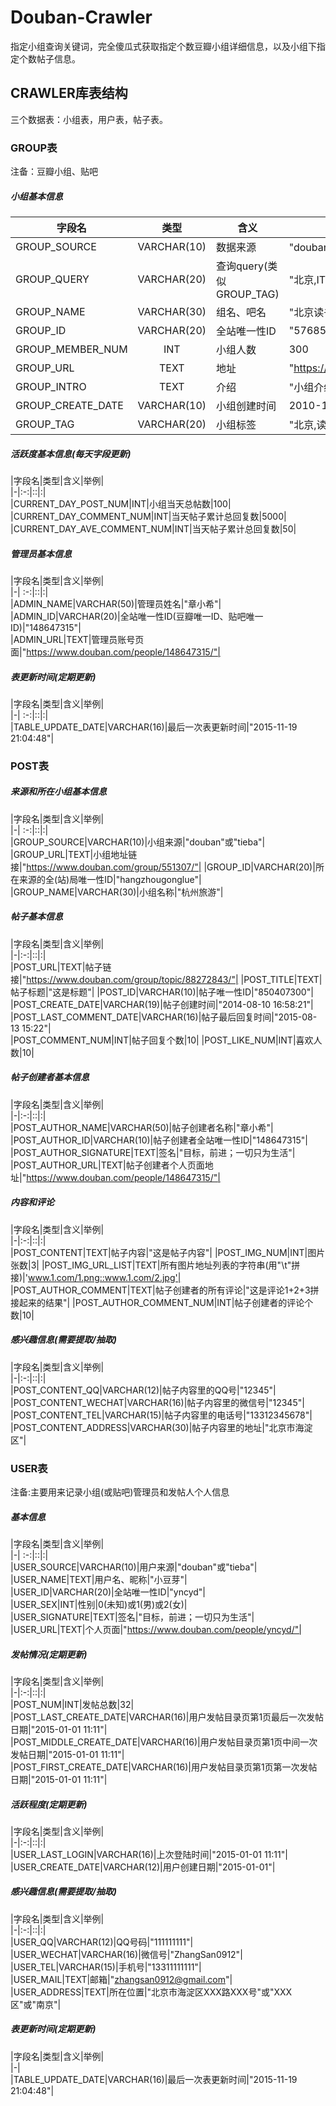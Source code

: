 # Douban-Crawler
指定小组查询关键词，完全傻瓜式获取指定个数豆瓣小组详细信息，以及小组下指定个数帖子信息。

## CRAWLER库表结构
三个数据表：小组表，用户表，帖子表。

### GROUP表
注备：豆瓣小组、贴吧

##### 小组基本信息

|字段名|类型|含义|举例|  
|-|:--:|-|-|    
|GROUP_SOURCE|VARCHAR(10)|数据来源|"douban"或"tieba"|  
|GROUP_QUERY|VARCHAR(20)|查询query(类似GROUP_TAG)|"北京,IT"|  
|GROUP_NAME|VARCHAR(30)|组名、吧名|"北京读书交友会"|  
|GROUP_ID|VARCHAR(20)|全站唯一性ID|"576850"|  
|GROUP_MEMBER_NUM|INT|小组人数|300|  
|GROUP_URL|TEXT|地址|"https://www.douban.com/group/10274/"|    
|GROUP_INTRO|TEXT|介绍|"小组介绍内容"|  
|GROUP_CREATE_DATE|VARCHAR(10)|小组创建时间|2010-10-10|  
|GROUP_TAG|VARCHAR(20)|小组标签|"北京,读书,交友"|  

##### 活跃度基本信息(每天字段更新)  
|字段名|类型|含义|举例|  
|-|:-:|::|:|    
|CURRENT_DAY_POST_NUM|INT|小组当天总帖数|100|  
|CURRENT_DAY_COMMENT_NUM|INT|当天帖子累计总回复数|5000|
|CURRENT_DAY_AVE_COMMENT_NUM|INT|当天帖子累计总回复数|50|      

##### 管理员基本信息  
|字段名|类型|含义|举例|  
|-| :-:|::|:|   
|ADMIN_NAME|VARCHAR(50)|管理员姓名|"章小希"|  
|ADMIN_ID|VARCHAR(20)|全站唯一性ID(豆瓣唯一ID、贴吧唯一ID)|"148647315"|  
|ADMIN_URL|TEXT|管理员账号页面|"https://www.douban.com/people/148647315/"|
  
##### 表更新时间(定期更新)  
|字段名|类型|含义|举例|  
|-| :-:|::|:|   
|TABLE_UPDATE_DATE|VARCHAR(16)|最后一次表更新时间|"2015-11-19 21:04:48"|

### POST表  

##### 来源和所在小组基本信息  
|字段名|类型|含义|举例|  
|-| :-:|::|:|   
|GROUP_SOURCE|VARCHAR(10)|小组来源|"douban"或"tieba"|
|GROUP_URL|TEXT|小组地址链接|"https://www.douban.com/group/551307/"|
|GROUP_ID|VARCHAR(20)|所在来源的全(站)局唯一性ID|"hangzhougonglue"|  
|GROUP_NAME|VARCHAR(30)|小组名称|"杭州旅游"|  

##### 帖子基本信息  
|字段名|类型|含义|举例|  
|-|:-:|::|:|    
|POST_URL|TEXT|帖子链接|"https://www.douban.com/group/topic/88272843/"|
|POST_TITLE|TEXT|帖子标题|"这是标题"|
|POST_ID|VARCHAR(10)|帖子唯一性ID|"850407300"|
|POST_CREATE_DATE|VARCHAR(19)|帖子创建时间|"2014-08-10 16:58:21"|  
|POST_LAST_COMMENT_DATE|VARCHAR(16)|帖子最后回复时间|"2015-08-13 15:22"|  
|POST_COMMENT_NUM|INT|帖子回复个数|10|
|POST_LIKE_NUM|INT|喜欢人数|10|

##### 帖子创建者基本信息  
|字段名|类型|含义|举例|  
|-|:-:|::|:|    
|POST_AUTHOR_NAME|VARCHAR(50)|帖子创建者名称|"章小希"|  
|POST_AUTHOR_ID|VARCHAR(10)|帖子创建者全站唯一性ID|"148647315"|  
|POST_AUTHOR_SIGNATURE|TEXT|签名|"目标，前进；一切只为生活"|  
|POST_AUTHOR_URL|TEXT|帖子创建者个人页面地址|"https://www.douban.com/people/148647315/"|

##### 内容和评论  
|字段名|类型|含义|举例|  
|-|:-:|::|:|    
|POST_CONTENT|TEXT|帖子内容|"这是帖子内容"|
|POST_IMG_NUM|INT|图片张数|3|
|POST_IMG_URL_LIST|TEXT|所有图片地址列表的字符串(用"\t"拼接)|'www.1.com/1.png::www.1.com/2.jpg'|
|POST_AUTHOR_COMMENT|TEXT|帖子创建者的所有评论|"这是评论1+2+3拼接起来的结果"|
|POST_AUTHOR_COMMENT_NUM|INT|帖子创建者的评论个数|10|

##### 感兴趣信息(需要提取/抽取)  
|字段名|类型|含义|举例|  
|-|:-:|::|:|    
|POST_CONTENT_QQ|VARCHAR(12)|帖子内容里的QQ号|"12345"|  
|POST_CONTENT_WECHAT|VARCHAR(16)|帖子内容里的微信号|"12345"|  
|POST_CONTENT_TEL|VARCHAR(15)|帖子内容里的电话号|"13312345678"|  
|POST_CONTENT_ADDRESS|VARCHAR(30)|帖子内容里的地址|"北京市海淀区"|

### USER表  
注备:主要用来记录小组(或贴吧)管理员和发帖人个人信息  
##### 基本信息  
|字段名|类型|含义|举例|  
|-| :-:|::|:|  
|USER_SOURCE|VARCHAR(10)|用户来源|"douban"或"tieba"|  
|USER_NAME|TEXT|用户名、昵称|"小豆芽"|  
|USER_ID|VARCHAR(20)|全站唯一性ID|"yncyd"|  
|USER_SEX|INT|性别|0(未知)或1(男)或2(女)|    
|USER_SIGNATURE|TEXT|签名|"目标，前进；一切只为生活"|  
|USER_URL|TEXT|个人页面|"https://www.douban.com/people/yncyd/"|  
  
##### 发帖情况(定期更新)  
|字段名|类型|含义|举例|  
|-|:-:|::|:|  
|POST_NUM|INT|发帖总数|32|  
|POST_LAST_CREATE_DATE|VARCHAR(16)|用户发帖目录页第1页最后一次发帖日期|"2015-01-01 11:11"|  
|POST_MIDDLE_CREATE_DATE|VARCHAR(16)|用户发帖目录页第1页中间一次发帖日期|"2015-01-01 11:11"|  
|POST_FIRST_CREATE_DATE|VARCHAR(16)|用户发帖目录页第1页第一次发帖日期|"2015-01-01 11:11"|

##### 活跃程度(定期更新)  
|字段名|类型|含义|举例|  
|-|:-:|::|:|  
|USER_LAST_LOGIN|VARCHAR(16)|上次登陆时间|"2015-01-01 11:11"|  
|USER_CREATE_DATE|VARCHAR(12)|用户创建日期|"2015-01-01"|    

##### 感兴趣信息(需要提取/抽取)  
|字段名|类型|含义|举例|  
|-|:-:|::|:|  
|USER_QQ|VARCHAR(12)|QQ号码|"111111111"|  
|USER_WECHAT|VARCHAR(16)|微信号|"ZhangSan0912"|  
|USER_TEL|VARCHAR(15)|手机号|"13311111111"|  
|USER_MAIL|TEXT|邮箱|"zhangsan0912@gmail.com"|  
|USER_ADDRESS|TEXT|所在位置|"北京市海淀区XXX路XXX号"或"XXX区"或"南京"|

##### 表更新时间(定期更新)  
|字段名|类型|含义|举例|  
|-|  
|TABLE_UPDATE_DATE|VARCHAR(16)|最后一次表更新时间|"2015-11-19 21:04:48"|
